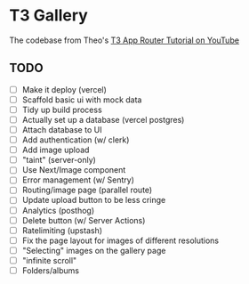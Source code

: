 # T3 Gallery

The codebase from Theo's [T3 App Router Tutorial on YouTube](https://youtu.be/d5x0JCZbAJs)

## TODO

- [ ] Make it deploy (vercel)
- [ ] Scaffold basic ui with mock data
- [ ] Tidy up build process
- [ ] Actually set up a database (vercel postgres)
- [ ] Attach database to UI
- [ ] Add authentication (w/ clerk)
- [ ] Add image upload
- [ ] "taint" (server-only)
- [ ] Use Next/Image component
- [ ] Error management (w/ Sentry)
- [ ] Routing/image page (parallel route)
- [ ] Update upload button to be less cringe
- [ ] Analytics (posthog)
- [ ] Delete button (w/ Server Actions)
- [ ] Ratelimiting (upstash)
- [ ] Fix the page layout for images of different resolutions
- [ ] "Selecting" images on the gallery page
- [ ] "infinite scroll"
- [ ] Folders/albums
